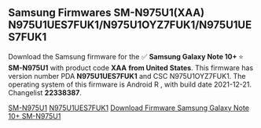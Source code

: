 <h2>Samsung Firmwares SM-N975U1(XAA) N975U1UES7FUK1/N975U1OYZ7FUK1/N975U1UES7FUK1</h2>
Download the Samsung firmware for the ✅ <strong>Samsung Galaxy Note 10+ </strong> ⭐ <strong>SM-N975U1</strong> with product code <strong>XAA</strong> <strong> from United States</strong>. This firmware has version number PDA <strong>N975U1UES7FUK1</strong> and CSC N975U1OYZ7FUK1. The operating system of this firmware is Android R , with build date 2021-12-21. Changelist <strong>22338387</strong>.

[SM-N975U1](https://samfirm.shop/samsung/model/SM-N975U1)
[N975U1UES7FUK1](https://samfirm.shop/samsung/pda/N975U1UES7FUK1)
[Download Firmware Samsung Galaxy Note 10+ SM-N975U1](https://samfirm.shop/samsung/firmware/483749)
